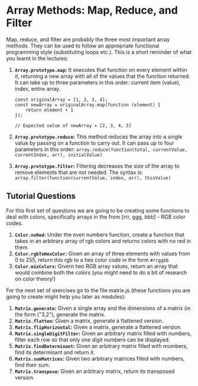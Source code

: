 # Array Methods: Map, Reduce, and Filter

Map, reduce, and filter are probably the three most important array methods. They can be used to follow an appropriate functional programming style (substituting loops etc.). This is a short reminder of what you learnt in the lectures:

1. **`Array.prototype.map`:**  It executes that function on every element within it, returning a new array with all of the values that the function returned. It can take up to three parameters in this order: current item (value), index, entire array.

    ```
    const originalArray = [1, 2, 3, 4];
    const newArray = originalArray.map(function (element) {
        return element + 1
    });

    // Expected value of newArray = [2, 3, 4, 5]
    ```
1. **`Array.prototype.reduce`:** This method reduces the array into a single value by passing on a function to carry out. It can pass up to four parameters in this order: `array.reduce(function(total, currentValue, currentIndex, arr), initialValue)`
1. **`Array.prototype.filter`:** Filtering decreases the size of the array to remove elements that are not needed. The syntax is:
     `array.filter(function(currentValue, index, arr), thisValue)`

## Tutorial Questions

For this first set of questions we are going to be creating some functions to deal with colors, specifically arrays in the from [rrr, ggg, bbb] - RGB color codes.
1. **`Color.noRed`:** Under the even numbers function, create a function that takes in an arbitrary array of rgb colors and returns colors with no red in them.
1. **`Color.rgbToHexColor`:** Given an array of three elements with values from 0 to 255, return this rgb to a hex color code in the form `#rrggbb`
1. **`Color.mixColors`:** Givern two RGB array values, return an array that would combine both the colors (you might need to do a bit of research on color theory!)

For the next set of exercises go to the file matrix.js (these functions you are going to create might help you later as modules):

1. **`Matrix.generate`:** Given a single array and the dimensions of a matrix (in the form ("3,2"), generate the matrix.
1. **`Matrix.flatten`:** Given a matrix, generate a flattened version.
1. **`Matrix.flipHorizontal`:** Given a matrix, generate a flattened version.
1. **`Matrix.singleDigitFilter`:** Given an arbitrary matrix filled with numbers, filter each row so that only one digit numbers can be displayed.
1. **`Matrix.findDeterminant`:** Given an arbitrary matrix filled with mumbers, find its determinant and return it.
1. **`Matrix.sumMatrices`:** Given two arbitrary matrices filled with numbers, find their sum.
1. **`Matrix.transpose`:** Given an arbitrary matrix, return its transposed version.




